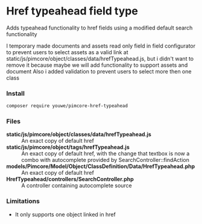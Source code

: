 # Href typeahead field type
Adds typeahead functionality to href fields using a modified default search functionality

I temporary made documents and assets read only field in field configurator to prevent users to
select assets as a valid link at static/js/pimcore/object/classes/data/hrefTypeahead.js, but i didn't want 
to remove it because maybe we will add functionality to support assets and document
Also i added validation to prevent users to select more then one class
### Install
```bash
composer require youwe/pimcore-href-typeahead
```
### Files 
<dl>
  <dt><strong>static/js/pimcore/object/classes/data/hrefTypeahead.js</strong></dt>
  <dd>An exact copy of default href</dd>
  
  <dt><strong>static/js/pimcore/object/tags/hrefTypeahead.js</strong></dt>
  <dd>An exact copy of default href, with the change that textbox is now a combo with autocomplete provided by SearchController::findAction</dd>
    
  <dt><strong>models/Pimcore/Model/Object/ClassDefinition/Data/HrefTypeahead.php</strong></dt>
  <dd>An exact copy of default href</dd>
  
  <dt><strong>HrefTypeahead/controllers/SearchController.php</strong></dt>
  <dd>A controller containing autocomplete source</dd>
</dl>

### Limitations
* It only supports one object linked in href
